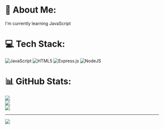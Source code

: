 # 💫 About Me:
I'm currently learning JavaScript


# 💻 Tech Stack:
![JavaScript](https://img.shields.io/badge/javascript-%23323330.svg?style=for-the-badge&logo=javascript&logoColor=%23F7DF1E) ![HTML5](https://img.shields.io/badge/html5-%23E34F26.svg?style=for-the-badge&logo=html5&logoColor=white) ![Express.js](https://img.shields.io/badge/express.js-%23404d59.svg?style=for-the-badge&logo=express&logoColor=%2361DAFB) ![NodeJS](https://img.shields.io/badge/node.js-6DA55F?style=for-the-badge&logo=node.js&logoColor=white)
# 📊 GitHub Stats:
![](https://github-readme-stats.vercel.app/api?username=varomnrg&theme=dark&hide_border=false&include_all_commits=false&count_private=false)<br/>
![](https://github-readme-streak-stats.herokuapp.com/?user=varomnrg&theme=dark&hide_border=false)<br/>
![](https://github-readme-stats.vercel.app/api/top-langs/?username=varomnrg&theme=dark&hide_border=false&include_all_commits=false&count_private=false&layout=compact)

---
[![](https://visitcount.itsvg.in/api?id=varomnrg&icon=0&color=0)](https://visitcount.itsvg.in)

<!-- Proudly created with GPRM ( https://gprm.itsvg.in ) -->
